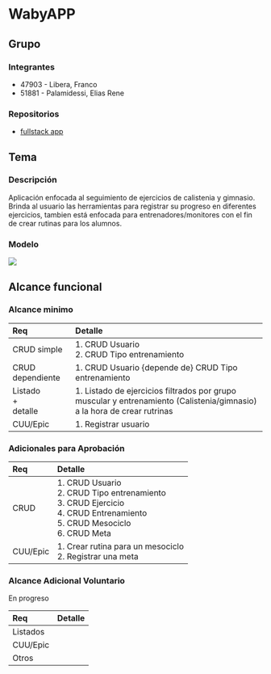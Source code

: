 # WabyAPP

## Grupo
### Integrantes
* 47903 - Libera, Franco
* 51881 - Palamidessi, Elias Rene

### Repositorios
* [fullstack app](https://github.com/Eliasusu/Fullstack-app-Waby)

## Tema
### Descripción
Aplicación enfocada al seguimiento de ejercicios de calistenia y gimnasio. Brinda al usuario las herramientas para registrar su progreso en diferentes ejercicios, tambien está enfocada para entrenadores/monitores con el fin de crear rutinas para los alumnos. 

### Modelo 
<picture>
  <img src = "https://github.com/Eliasusu/Proyecto-Waby/blob/main/Waby%20diagrama%20de%20clases.drawio.png">
</picture>

## Alcance funcional

### Alcance minimo
|Req|Detalle|
|:-|:-|
|CRUD simple|1. CRUD Usuario<br>2. CRUD Tipo entrenamiento|
|CRUD dependiente|1. CRUD Usuario {depende de} CRUD Tipo entrenamiento|
|Listado<br>+<br>detalle| 1. Listado de ejercicios filtrados por grupo muscular y entrenamiento (Calistenia/gimnasio) a la hora de crear rutrinas|
|CUU/Epic|1. Registrar usuario|


### Adicionales para Aprobación
|Req|Detalle|
|:-|:-|
|CRUD |1. CRUD Usuario<br>2. CRUD Tipo entrenamiento<br>3. CRUD Ejercicio<br>4. CRUD Entrenamiento<br>5. CRUD Mesociclo<br>6. CRUD Meta|
|CUU/Epic|1. Crear rutina para un mesociclo<br>2. Registrar una meta<br>|

### Alcance Adicional Voluntario

En progreso

|Req|Detalle|
|:-|:-|
|Listados ||
|CUU/Epic||
|Otros||
